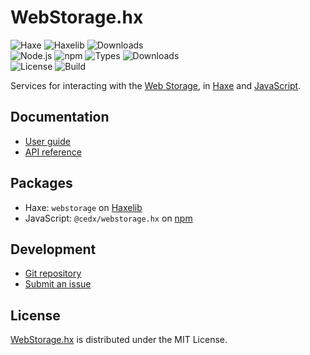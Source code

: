 # WebStorage.hx
![Haxe](https://badgen.net/badge/haxe/%3E%3D4.1.0/green) ![Haxelib](https://badgen.net/haxelib/v/webstorage) ![Downloads](https://badgen.net/haxelib/d/webstorage)  
![Node.js](https://badgen.net/npm/node/@cedx/webstorage.hx) ![npm](https://badgen.net/npm/v/@cedx/webstorage.hx) ![Types](https://badgen.net/npm/types/@cedx/webstorage.hx) ![Downloads](https://badgen.net/npm/dt/@cedx/webstorage.hx)  
![License](https://badgen.net/badge/license/MIT/blue) ![Build](https://badgen.net/github/checks/cedx/webstorage.hx/main)

Services for interacting with the [Web Storage](https://developer.mozilla.org/en-US/docs/Web/API/Storage),
in [Haxe](https://haxe.org) and [JavaScript](https://developer.mozilla.org/en-US/docs/Web/JavaScript).

## Documentation
- [User guide](https://docs.belin.io/webstorage.hx)
- [API reference](https://api.belin.io/webstorage.hx)

## Packages
- Haxe: `webstorage` on [Haxelib](https://lib.haxe.org/p/webstorage)
- JavaScript: `@cedx/webstorage.hx` on [npm](https://www.npmjs.com/package/@cedx/webstorage.hx)

## Development
- [Git repository](https://git.belin.io/cedx/webstorage.hx)
- [Submit an issue](https://git.belin.io/cedx/webstorage.hx/issues)

## License
[WebStorage.hx](https://docs.belin.io/webstorage.hx) is distributed under the MIT License.
